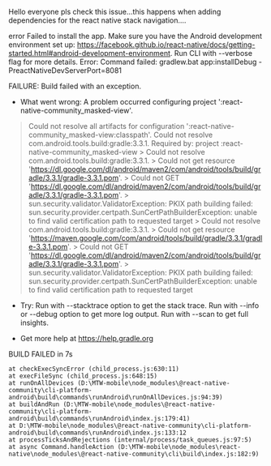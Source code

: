 Hello everyone pls check this issue...this happens when adding dependencies for the react native stack navigation....




error Failed to install the app. Make sure you have the Android development environment set up: https://facebook.github.io/react-native/docs/getting-started.html#android-development-environment. Run CLI with --verbose flag for more details.
Error: Command failed: gradlew.bat app:installDebug -PreactNativeDevServerPort=8081

FAILURE: Build failed with an exception.

* What went wrong:
A problem occurred configuring project ':react-native-community_masked-view'.
> Could not resolve all artifacts for configuration ':react-native-community_masked-view:classpath'.
   > Could not resolve com.android.tools.build:gradle:3.3.1.
     Required by:
         project :react-native-community_masked-view
      > Could not resolve com.android.tools.build:gradle:3.3.1.
         > Could not get resource 'https://dl.google.com/dl/android/maven2/com/android/tools/build/gradle/3.3.1/gradle-3.3.1.pom'.
            > Could not GET 'https://dl.google.com/dl/android/maven2/com/android/tools/build/gradle/3.3.1/gradle-3.3.1.pom'.
               > sun.security.validator.ValidatorException: PKIX path building failed: sun.security.provider.certpath.SunCertPathBuilderException: unable to find valid certification path to requested target
      > Could not resolve com.android.tools.build:gradle:3.3.1.
         > Could not get resource 'https://maven.google.com/com/android/tools/build/gradle/3.3.1/gradle-3.3.1.pom'.
            > Could not GET 'https://dl.google.com/dl/android/maven2/com/android/tools/build/gradle/3.3.1/gradle-3.3.1.pom'.
               > sun.security.validator.ValidatorException: PKIX path building failed: sun.security.provider.certpath.SunCertPathBuilderException: unable to find valid certification path to requested target

* Try:
Run with --stacktrace option to get the stack trace. Run with --info or --debug option to get more log output. Run with --scan to get full insights.

* Get more help at https://help.gradle.org

BUILD FAILED in 7s

    at checkExecSyncError (child_process.js:630:11)
    at execFileSync (child_process.js:648:15)
    at runOnAllDevices (D:\MTW-mobile\node_modules\@react-native-community\cli-platform-android\build\commands\runAndroid\runOnAllDevices.js:94:39)
    at buildAndRun (D:\MTW-mobile\node_modules\@react-native-community\cli-platform-android\build\commands\runAndroid\index.js:179:41)
    at D:\MTW-mobile\node_modules\@react-native-community\cli-platform-android\build\commands\runAndroid\index.js:133:12
    at processTicksAndRejections (internal/process/task_queues.js:97:5)
    at async Command.handleAction (D:\MTW-mobile\node_modules\react-native\node_modules\@react-native-community\cli\build\index.js:182:9)
